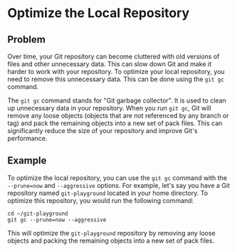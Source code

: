 # Optimize the Local Repository

## Problem

Over time, your Git repository can become cluttered with old versions of files and other unnecessary data. This can slow down Git and make it harder to work with your repository. To optimize your local repository, you need to remove this unnecessary data. This can be done using the `git gc` command.

The `git gc` command stands for "Git garbage collector". It is used to clean up unnecessary data in your repository. When you run `git gc`, Git will remove any loose objects (objects that are not referenced by any branch or tag) and pack the remaining objects into a new set of pack files. This can significantly reduce the size of your repository and improve Git's performance.

## Example

To optimize the local repository, you can use the `git gc` command with the `--prune=now` and `--aggressive` options. For example, let's say you have a Git repository named `git-playground` located in your home directory. To optimize this repository, you would run the following command:

```shell
cd ~/git-playground
git gc --prune=now --aggressive
```

This will optimize the `git-playground` repository by removing any loose objects and packing the remaining objects into a new set of pack files.

